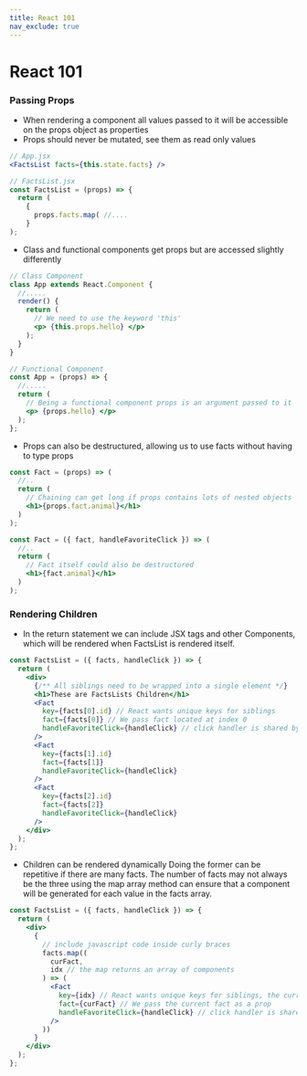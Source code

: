 ```yaml
---
title: React 101
nav_exclude: true
---
```


# React 101

### Passing Props

- When rendering a component all values passed to it will be accessible on the props object as properties
- Props should never be mutated, see them as read only values

```jsx
// App.jsx
<FactsList facts={this.state.facts} />

// FactsList.jsx
const FactsList = (props) => {
  return (
    {
      props.facts.map( //....
    }
);
```

- Class and functional components get props but are accessed slightly differently

```jsx
// Class Component
class App extends React.Component {
  //.....
  render() {
    return (
      // We need to use the keyword 'this'
      <p> {this.props.hello} </p>
    );
  }
}

// Functional Component
const App = (props) => {
  //.....
  return (
    // Being a functional component props is an argument passed to it
    <p> {props.hello} </p>
  );
};
```

- Props can also be destructured, allowing us to use facts without having to type props

```jsx
const Fact = (props) => (
  //..
  return (
    // Chaining can get long if props contains lots of nested objects
    <h1>{props.fact.animal}</h1>
  )
);

const Fact = ({ fact, handleFavoriteClick }) => (
  //..
  return (
    // Fact itself could also be destructured
    <h1>{fact.animal}</h1>
  )
);
```

### Rendering Children

- In the return statement we can include JSX tags and other Components, which will be rendered when FactsList is rendered itself.

```jsx
const FactsList = ({ facts, handleClick }) => {
  return (
    <div>
      {/** All siblings need to be wrapped into a single element */}
      <h1>These are FactsLists Children</h1>
      <Fact
        key={facts[0].id} // React wants unique keys for siblings
        fact={facts[0]} // We pass fact located at index 0
        handleFavoriteClick={handleClick} // click handler is shared by all children
      />
      <Fact
        key={facts[1].id}
        fact={facts[1]}
        handleFavoriteClick={handleClick}
      />
      <Fact
        key={facts[2].id}
        fact={facts[2]}
        handleFavoriteClick={handleClick}
      />
    </div>
  );
};
```

- Children can be rendered dynamically
  Doing the former can be repetitive if there are many facts. The number of facts may not always be the three using the map array method can ensure that a component will be generated for each value in the facts array.

```jsx
const FactsList = ({ facts, handleClick }) => {
  return (
    <div>
      {
        // include javascript code inside curly braces
        facts.map((
          curFact,
          idx // the map returns an array of components
        ) => (
          <Fact
            key={idx} // React wants unique keys for siblings, the current index works most cases
            fact={curFact} // We pass the current fact as a prop
            handleFavoriteClick={handleClick} // click handler is shared by all children
          />
        ))
      }
    </div>
  );
};
```
